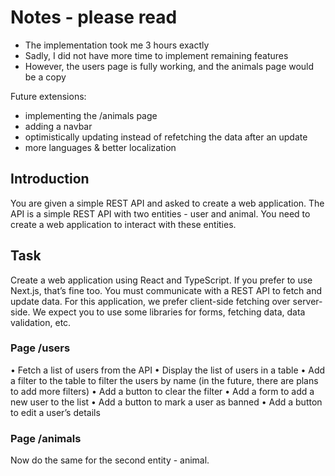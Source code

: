 # Notes - please read

- The implementation took me 3 hours exactly
- Sadly, I did not have more time to implement remaining features
- However, the users page is fully working, and the animals page would be a copy

Future extensions:

- implementing the /animals page
- adding a navbar
- optimistically updating instead of refetching the data after an update
- more languages & better localization

## Introduction

You are given a simple REST API and asked to create a web application. The
API is a simple REST API with two entities - user and animal. You need to
create a web application to interact with these entities.

## Task

Create a web application using React and TypeScript. If you prefer to use
Next.js, that’s fine too. You must communicate with a REST API to fetch and
update data. For this application, we prefer client-side fetching over server-side.
We expect you to use some libraries for forms, fetching data, data validation,
etc.

### Page /users

• Fetch a list of users from the API
• Display the list of users in a table
• Add a filter to the table to filter the users by name (in the future, there
are plans to add more filters)
• Add a button to clear the filter
• Add a form to add a new user to the list
• Add a button to mark a user as banned
• Add a button to edit a user’s details

### Page /animals

Now do the same for the second entity - animal.
